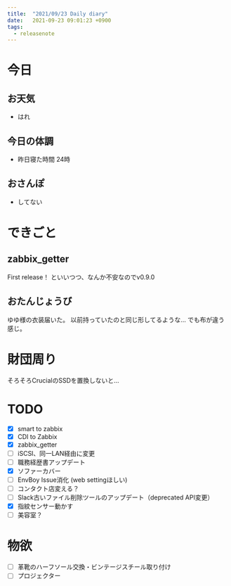 ```yaml
---
title:  "2021/09/23 Daily diary"
date:   2021-09-23 09:01:23 +0900
tags:
  - releasenote
---
```

# 今日

## お天気

* はれ

## 今日の体調

* 昨日寝た時間 24時

## おさんぽ

* してない

# できごと

## zabbix_getter

First release！ といいつつ、なんか不安なのでv0.9.0

## おたんじょうび

ゆゆ様の衣装届いた。 以前持っていたのと同じ形してるような…
でも布が違う感じ。

# 財団周り

そろそろCrucialのSSDを置換しないと…

# TODO 

- [x] smart to zabbix
- [x] CDI to Zabbix
- [x] zabbix_getter
- [ ] iSCSI、同一LAN経由に変更
- [ ] 職務経歴書アップデート
- [x] ソファーカバー
- [ ] EnvBoy Issue消化 (web settingほしい)
- [ ] コンタクト店変える？
- [ ] Slack古いファイル削除ツールのアップデート（deprecated API変更）
- [x] 指紋センサー動かす
- [ ] 美容室？

# 物欲

- [ ] 革靴のハーフソール交換・ビンテージスチール取り付け
- [ ] プロジェクター
